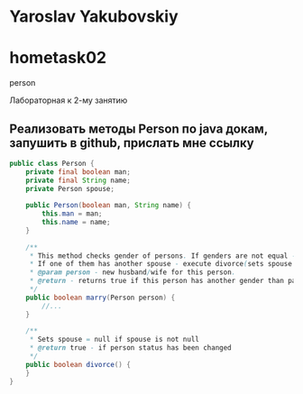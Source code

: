 # Yaroslav Yakubovskiy

# hometask02 
person

Лабораторная к 2-му занятию
 

## Реализовать методы Person по java докам, запушить в github, прислать мне ссылку
 
```java
public class Person {
    private final boolean man;
    private final String name;
    private Person spouse;
 
    public Person(boolean man, String name) {
        this.man = man;
        this.name = name;
    }
 
    /**
     * This method checks gender of persons. If genders are not equal - tries to marry.
     * If one of them has another spouse - execute divorce(sets spouse = null for husband and wife. Example: if both persons have spouses - then divorce will set 4 spouse to null) and then executes marry().
     * @param person - new husband/wife for this person.
     * @return - returns true if this person has another gender than passed person and they are not husband and wife, false otherwise
     */
    public boolean marry(Person person) {
        //...
    }
 
    /**
     * Sets spouse = null if spouse is not null
     * @return true - if person status has been changed
     */
    public boolean divorce() {
    }
}
```


